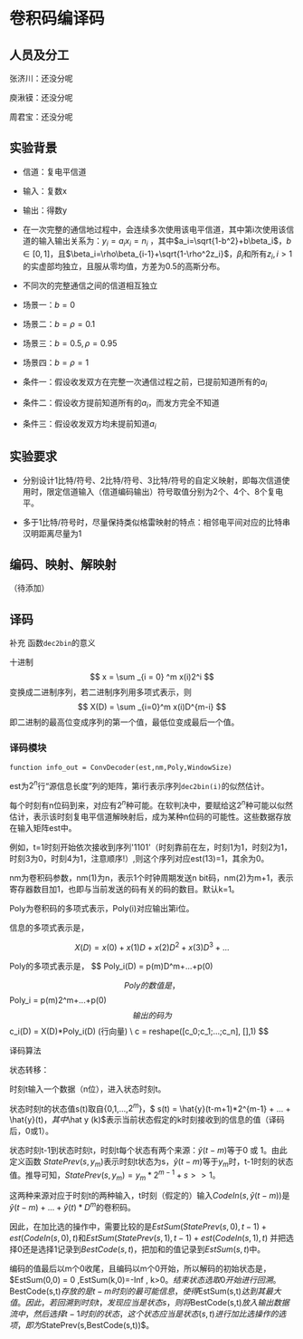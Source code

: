 # 卷积码编译码

## 人员及分工

张济川：还没分呢

庾湫镆：还没分呢

周君宝：还没分呢

## 实验背景

- 信道：复电平信道

- 输入：复数x

- 输出：得数y

- 在一次完整的通信地过程中，会连续多次使用该电平信道，其中第i次使用该信道的输入输出关系为：$y_i=a_ix_i=n_i$
，其中$a_i=\sqrt{1-b^2}+b\beta_i$，$b\in[0,1]$，且$\beta_i=\rho\beta_{i-1}+\sqrt{1-\rho^2z_i}$，$\beta_i$和所有$z_i,i>1$的实虚部均独立，且服从零均值，方差为0.5的高斯分布。

- 不同次的完整通信之间的信道相互独立

- 场景一：$b=0$

- 场景二：$b=\rho=0.1$

- 场景三：$b=0.5,\rho=0.95$

- 场景四：$b=\rho=1$

- 条件一：假设收发双方在完整一次通信过程之前，已提前知道所有的$a_i$

- 条件二：假设收方提前知道所有的$a_i$，而发方完全不知道

- 条件三：假设收发双方均未提前知道$a_i$

## 实验要求

- 分别设计1比特/符号、2比特/符号、3比特/符号的自定义映射，即每次信道使用时，限定信道输入（信道编码输出）符号取值分别为2个、4个、8个复电平。

- 多于1比特/符号时，尽量保持类似格雷映射的特点：相邻电平间对应的比特串汉明距离尽量为1

## 编码、映射、解映射

（待添加）

## 译码

补充 函数`dec2bin`的意义

十进制
$$
x = \sum _{i = 0} ^m x(i)2^i
$$
 变换成二进制序列，若二进制序列用多项式表示，则
$$
X(D) = \sum _{i=0}^m x(i)D^{m-i}
$$
即二进制的最高位变成序列的第一个值，最低位变成最后一个值。



### 译码模块



```
function info_out = ConvDecoder(est,nm,Poly,WindowSize)
```

est为$2^n$行“源信息长度”列的矩阵，第i行表示序列`dec2bin(i)`的似然估计。

每个时刻有n位码到来，对应有$2^n$种可能。在软判决中，要赋给这$2^n$种可能以似然估计，表示该时刻复电平信道解映射后，成为某种n位码的可能性。这些数据存放在输入矩阵est中。

例如，t=1时刻开始依次接收到序列'1101'（时刻靠前在左，时刻1为1，时刻2为1，时刻3为0，时刻4为1，注意顺序!）,则这个序列对应est(13)=1，其余为0。



nm为卷积码参数，nm(1)为n，表示1个时钟周期发送n bit码，nm(2)为m+1，表示寄存器数目加1，也即与当前发送的码有关的码的数目。默认k=1。



Poly为卷积码的多项式表示，Poly(i)对应输出第i位。



信息的多项式表示是，

$$ X(D) = x(0)+x(1)D+x(2)D^2+x(3)D^3+... $$

Poly的多项式表示是，
$$
Poly_i(D) = p(m)D^m+...+p(0)
$$
Poly的数值是，
$$
Poly_i = p(m)2^m+...+p(0)
$$
输出的码为
$$
c_i(D) = X(D)*Poly_i(D) (行向量) \\
c = reshape([c_0;c_1;...;c_n], [],1)
$$


译码算法

状态转移：

时刻t输入一个数据（n位），进入状态时刻t。

状态时刻t的状态值s(t)取自{0,1,...,$2^m$}，$ s(t) = \hat{y}(t-m+1)*2^{m-1} + ... + \hat{y}(t)$，其中$\hat y (k)$表示当前状态假定的k时刻接收到的信息的值（译码后，0或1）。

状态时刻t-1到状态时刻t，时刻t每个状态有两个来源：$\hat y(t-m)$等于0 或 1。由此定义函数 $StatePrev(s, y_m )$表示时刻t状态为s，$\hat y(t-m)$等于$y_m$时，t-1时刻的状态值。推导可知，$StatePrev(s, y_m ) = y_m*2^{m-1}+s>>1$。

这两种来源对应于时刻t的两种输入，t时刻（假定的）输入$CodeIn(s,\hat y(t-m))$是$\hat y (t-m)+...+\hat y(t)*D^{m}$的卷积码。

因此，在加比选的操作中，需要比较的是$EstSum(StatePrev(s,0),t-1)+est(CodeIn(s,0), t)$和$EstSum(StatePrev(s,1),t-1)+est(CodeIn(s,1), t)$ 并把选择0还是选择1记录到$BestCode(s,t)$，把加和的值记录到$EstSum(s,t)$中。

编码的值最后以m个0收尾，且编码以m个0开始，所以解码的初始状态是，$EstSum(0,0) = 0 $,$EstSum(k,0)=-Inf , k>0$。结束状态选取0开始进行回溯。$BestCode(s,t)$存放的是t-m时刻的最可能信息，使得$EstSum(s,t)$达到其最大值。因此，若回溯到时刻t，发现应当是状态s，则将$BestCode(s,t)$放入输出数据流中，然后选择t-1时刻的状态，这个状态应当是状态(s,t)进行加比选操作的选项，即为$StatePrev(s,BestCode(s,t))$。














